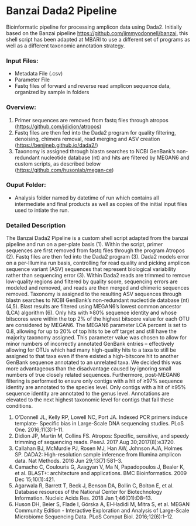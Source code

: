# Banzai Dada2 Pipeline

Bioinformatic pipeline for processing amplicon data using Dada2. Initially based on the Banzai pipeline https://github.com/jimmyodonnell/banzai, this shell script has been adapted at MBARI to use a different set of programs as well as a different taxonomic annotation strategy.

### Input Files:
- Metadata File (.csv)
- Parameter File
- Fastq files of forward and reverse read amplicon sequence data, organized by sample in folders

### Overview:
1. Primer sequences are removed from fastq files through atropos (https://github.com/jdidion/atropos)
2. Fastq files are then fed into the Dada2 program for quality filtering, denoising, chimera removal, read merging and ASV creation (https://benjjneb.github.io/dada2/)
3. Taxonomy is assigned through blastn searches to NCBI GenBank’s non-redundant nucleotide database (nt) and hits are filtered by MEGAN6 and custom scripts, as described below (https://github.com/husonlab/megan-ce)

### Ouput Folder:
- Analysis folder named by datetime of run which contains all intermediate and final products as well as copies of the initial input files used to intiate the run.

### Detailed Description

The Banzai Dada2 Pipeline is a custom shell script adapted from the banzai pipeline and run on a per-plate basis (1). Within the script, primer sequences are first removed from fastq files through the program Atropos (2). Fastq files are then fed into the Dada2 program (3). Dada2 models error on a per-Illumina run basis, controlling for read quality and picking amplicon sequence variant (ASV) sequences that represent biological variability rather than sequencing error (3). Within Dada2 reads are trimmed to remove low-quality regions and filtered by quality score, sequencing errors are modeled and removed, and reads are then merged and chimeric sequences removed. Taxonomy is assigned to the resulting ASV sequences through blastn searches to NCBI GenBank’s non-redundant nucleotide database (nt) (4,5). Blast results are filtered using MEGAN6’s lowest common ancestor (LCA) algorithm (6). Only hits with ≥80% sequence identity and whose bitscores were within the top 2% of the highest bitscore value for each OTU are considered by MEGAN6. The MEGAN6 parameter LCA percent is set to 0.8, allowing for up to 20% of top hits to be off target and still have the majority taxonomy assigned. This parameter value was chosen to allow for minor numbers of incorrectly annotated GenBank entries – effectively allowing for OTUs which had many high-quality hits to a taxa to still be assigned to that taxa even if there existed a high-bitscore hit to another GenBank sequence annotated to an unrelated taxa. We decided this was more advantageous than the disadvantage caused by ignoring small numbers of true closely related sequences. Furthermore, post-MEGAN6 filtering is performed to ensure only contigs with a hit of ≥97% sequence identity are annotated to the species level. Only contigs with a hit of ≥95% sequence identity are annotated to the genus level. Annotations are elevated to the next highest taxonomic level for contigs that fail these conditions. 

1. 	O’Donnell JL, Kelly RP, Lowell NC, Port JA. Indexed PCR primers induce template- Specific bias in Large-Scale DNA sequencing studies. PLoS One. 2016;11(3):1–11. 
2. 	Didion JP, Martin M, Collins FS. Atropos: Specific, sensitive, and speedy trimming of sequencing reads. PeerJ. 2017 Aug 30;2017(8):e3720. 
3. 	Callahan BJ, McMurdie PJ, Rosen MJ, Han AW, Johnson AJA, Holmes SP. DADA2: High-resolution sample inference from Illumina amplicon data. Nat Methods. 2016 Jun 29;13(7):581–3. 
4. 	Camacho C, Coulouris G, Avagyan V, Ma N, Papadopoulos J, Bealer K, et al. BLAST+: architecture and applications. BMC Bioinformatics. 2009 Dec 15;10(1):421. 
5. 	Agarwala R, Barrett T, Beck J, Benson DA, Bollin C, Bolton E, et al. Database resources of the National Center for Biotechnology Information. Nucleic Acids Res. 2018 Jan 1;46(D1):D8–13. 
6. 	Huson DH, Beier S, Flade I, Górska A, El-Hadidi M, Mitra S, et al. MEGAN Community Edition - Interactive Exploration and Analysis of Large-Scale Microbiome Sequencing Data. PLoS Comput Biol. 2016;12(6):1–12. 

